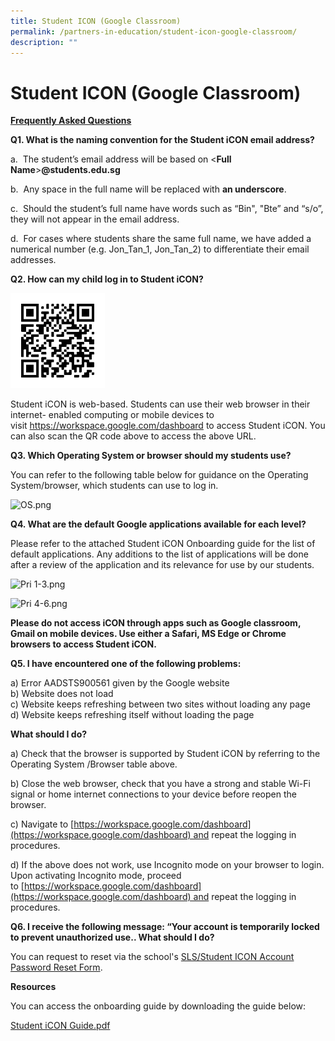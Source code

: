 ```yaml
---
title: Student ICON (Google Classroom)
permalink: /partners-in-education/student-icon-google-classroom/
description: ""
---
```

# Student ICON (Google Classroom)

<b><u>Frequently Asked Questions</u></b> 

**Q1. What is the naming convention for the Student iCON email address?**  

<p>a.  The student’s email address will be based on &lt<b>Full Name</b>&gt<b>@students.edu.sg</b></p> 

b.  Any space in the full name will be replaced with **an underscore**. 

c.  Should the student’s full name have words such as “Bin", "Bte” and “s/o”, they will not appear in the email address.

d.  For cases where students share the same full name, we have added a numerical number (e.g. Jon\_Tan\_1, Jon\_Tan\_2) to differentiate their email addresses.
  

**Q2. How can my child log in to Student iCON?**

<img src="/images/Partners%20in%20Education/frame.png"
     style="width:30%">

Student iCON is web-based. Students can use their web browser in their internet- enabled computing or mobile devices to visit <a href="https://workspace.google.com/dashboard" target="_blank">https://workspace.google.com/dashboard</a> to access Student iCON. You can also scan the QR code above to access the above URL.

**Q3. Which Operating System or browser should my students use?**

  

You can refer to the following table below for guidance on the Operating System/browser, which students can use to log in.

  

![OS.png](https://greenridgepri.moe.edu.sg/qql/slot/u547/Partners%20in%20Education/OS.png)  

  

**Q4. What are the default Google applications available for each level?**

  

Please refer to the attached Student iCON Onboarding guide for the list of default applications. Any additions to the list of applications will be done after a review of the application and its relevance for use by our students.

  

  

![Pri 1-3.png](https://greenridgepri.moe.edu.sg/qql/slot/u547/Partners%20in%20Education/Pri%201-3.png)

  

![Pri 4-6.png](https://greenridgepri.moe.edu.sg/qql/slot/u547/Partners%20in%20Education/Pri%204-6.png)  

  

**Please do not access iCON through apps such as Google classroom, Gmail on mobile devices. Use either a Safari, MS Edge or Chrome browsers to access Student iCON.**     
  
  
**Q5. I have encountered one of the following problems:**  
  
a) Error AADSTS900561 given by the Google website  
b) Website does not load  
c) Website keeps refreshing between two sites without loading any page  
d) Website keeps refreshing itself without loading the page  
  
**What should I do?**  
  
a) Check that the browser is supported by Student iCON by referring to the Operating System /Browser table above.  
  
b) Close the web browser, check that you have a strong and stable Wi-Fi signal or home internet connections to your device before reopen the browser.  
  
c) Navigate to [https://workspace.google.com/dashboard](https://workspace.google.com/dashboard) and repeat the logging in procedures.  
  
d) If the above does not work, use Incognito mode on your browser to login. Upon activating Incognito mode, proceed to [https://workspace.google.com/dashboard](https://workspace.google.com/dashboard) and repeat the logging in procedures.

**Q6. I receive the following message: “Your account is temporarily locked to prevent unauthorized use.. What should I do?**

You can request to reset via the school's [SLS/Student ICON Account Password Reset Form](https://form.gov.sg/6125b8165dda700012951c3f).

**Resources**  
  
You can access the onboarding guide by downloading the guide below:


[Student iCON Guide.pdf](https://greenridgepri.moe.edu.sg/qql/slot/u547/Partners%20in%20Education/Student%20iCON%20Guide.pdf)